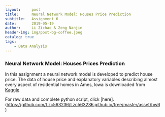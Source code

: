 ```yaml
---
layout:     post
title:      Neural Network Model: Houses Price Prediction
subtitle:   Assignment 6
date:       2019-05-19
author:     Li Zichao & Zeng Nanjin
header-img: img/post-bg-coffee.jpeg
catalog: true
tags:
    - Data Analysis
---
```

### Neural Network Model: Houses Prices Prediction

In this assignment a neural network model is developed to predict house price. The data of house price and explanatory variables describing almost every aspect of residential homes in Ames, lowa is downloaded from [Kaggle](https://www.kaggle.com)

For raw data and complete python script, click [here].(https://github.com/Lzc563236/Lzc563236.github.io/tree/master/asset/hw6)
